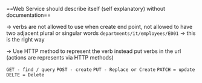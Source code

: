 ==Web Service should describe itself (self explanatory) without documentation==

-> verbs are not allowed to use when create end point, not allowed to have two adjacent plural or singular words
`departments/it/employees/E001` -> this is the right way

-> Use HTTP method to represent the verb instead put verbs in the url
(actions are represents via HTTP methods)

`GET - find / query`
`POST - create`
`PUT - Replace or Create`
`PATCH = update`
`DELTE = Delete`